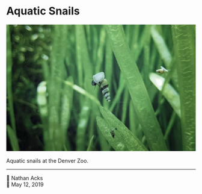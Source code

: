 # Aquatic Snails

![A snail clings to the glass of an aquarium](assets/2019-05-12-aquatic-snails.webp)

Aquatic snails at the Denver Zoo.

- - - -

<span aria-hidden="true">👤</span> Nathan Acks  
<span aria-hidden="true">📅</span> May 12, 2019
